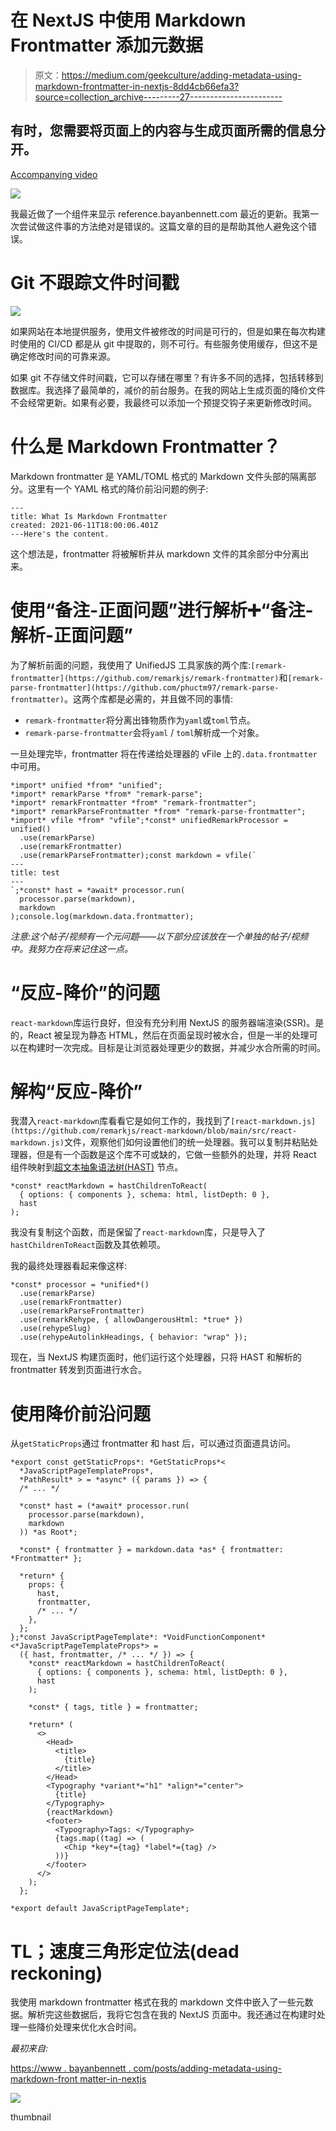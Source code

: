 # 在 NextJS 中使用 Markdown Frontmatter 添加元数据

> 原文：<https://medium.com/geekculture/adding-metadata-using-markdown-frontmatter-in-nextjs-8dd4cb66efa3?source=collection_archive---------27----------------------->

## 有时，您需要将页面上的内容与生成页面所需的信息分开。

[Accompanying video](https://youtu.be/_eRJe7dojys)

![](img/6c564e77c51f3d9425738bb40fd10e4e.png)

我最近做了一个组件来显示 reference.bayanbennett.com 最近的更新。我第一次尝试做这件事的方法绝对是错误的。这篇文章的目的是帮助其他人避免这个错误。

# Git 不跟踪文件时间戳

![](img/5ac7c0164528b670451f3762c3b75994.png)

如果网站在本地提供服务，使用文件被修改的时间是可行的，但是如果在每次构建时使用的 CI/CD 都是从 git 中提取的，则不可行。有些服务使用缓存，但这不是确定修改时间的可靠来源。

如果 git 不存储文件时间戳，它可以存储在哪里？有许多不同的选择，包括转移到数据库。我选择了最简单的，减价的前台服务。在我的网站上生成页面的降价文件不会经常更新。如果有必要，我最终可以添加一个预提交钩子来更新修改时间。

# 什么是 Markdown Frontmatter？

Markdown frontmatter 是 YAML/TOML 格式的 Markdown 文件头部的隔离部分。这里有一个 YAML 格式的降价前沿问题的例子:

```
---
title: What Is Markdown Frontmatter
created: 2021-06-11T18:00:06.401Z
---Here's the content.
```

这个想法是，frontmatter 将被解析并从 markdown 文件的其余部分中分离出来。

# 使用“备注-正面问题”进行解析➕“备注-解析-正面问题”

为了解析前面的问题，我使用了 UnifiedJS 工具家族的两个库:`[remark-frontmatter](https://github.com/remarkjs/remark-frontmatter)`和`[remark-parse-frontmatter](https://github.com/phuctm97/remark-parse-frontmatter)`。这两个库都是必需的，并且做不同的事情:

*   `remark-frontmatter`将分离出锋物质作为`yaml`或`toml`节点。
*   `remark-parse-frontmatter`会将`yaml` / `toml`解析成一个对象。

一旦处理完毕，frontmatter 将在传递给处理器的 vFile 上的`.data.frontmatter`中可用。

```
*import* unified *from* "unified";
*import* remarkParse *from* "remark-parse";
*import* remarkFrontmatter *from* "remark-frontmatter";
*import* remarkParseFrontmatter *from* "remark-parse-frontmatter";
*import* vfile *from* "vfile";*const* unifiedRemarkProcessor = unified()
  .use(remarkParse)
  .use(remarkFrontmatter)
  .use(remarkParseFrontmatter);const markdown = vfile(`
---
title: test
---
`;*const* hast = *await* processor.run(
  processor.parse(markdown),
  markdown
);console.log(markdown.data.frontmatter);
```

*注意:这个帖子/视频有一个元问题——以下部分应该放在一个单独的帖子/视频中。我努力在将来记住这一点。*

# “反应-降价”的问题

`react-markdown`库运行良好，但没有充分利用 NextJS 的服务器端渲染(SSR)。是的，React 被呈现为静态 HTML，然后在页面呈现时被水合，但是一半的处理可以在构建时一次完成。目标是让浏览器处理更少的数据，并减少水合所需的时间。

# 解构“反应-降价”

我潜入`react-markdown`库看看它是如何工作的，我找到了`[react-markdown.js](https://github.com/remarkjs/react-markdown/blob/main/src/react-markdown.js)`文件，观察他们如何设置他们的统一处理器。我可以复制并粘贴处理器，但是有一个函数是这个库不可或缺的，它做一些额外的处理，并将 React 组件映射到[超文本抽象语法树(HAST)](https://github.com/syntax-tree/hast) 节点。

```
*const* reactMarkdown = hastChildrenToReact(
  { options: { components }, schema: html, listDepth: 0 },
  hast
);
```

我没有复制这个函数，而是保留了`react-markdown`库，只是导入了`hastChildrenToReact`函数及其依赖项。

我的最终处理器看起来像这样:

```
*const* processor = *unified*()
  .use(remarkParse)
  .use(remarkFrontmatter)
  .use(remarkParseFrontmatter)
  .use(remarkRehype, { allowDangerousHtml: *true* })
  .use(rehypeSlug)
  .use(rehypeAutolinkHeadings, { behavior: "wrap" });
```

现在，当 NextJS 构建页面时，他们运行这个处理器，只将 HAST 和解析的 frontmatter 转发到页面进行水合。

# 使用降价前沿问题

从`getStaticProps`通过 frontmatter 和 hast 后，可以通过页面道具访问。

```
*export const getStaticProps*: *GetStaticProps*<
  *JavaScriptPageTemplateProps*,
  *PathResult* > = *async* ({ params }) => {
  /* ... */

  *const* hast = (*await* processor.run(
    processor.parse(markdown),
    markdown
  )) *as Root*;

  *const* { frontmatter } = markdown.data *as* { frontmatter: *Frontmatter* };

  *return* {
    props: {
      hast,
      frontmatter,
      /* ... */
    },
  };
};*const JavaScriptPageTemplate*: *VoidFunctionComponent*<*JavaScriptPageTemplateProps*> =
  ({ hast, frontmatter, /* ... */ }) => {
    *const* reactMarkdown = hastChildrenToReact(
      { options: { components }, schema: html, listDepth: 0 },
      hast
    );

    *const* { tags, title } = frontmatter;

    *return* (
      <>
        <Head>
          <title>
            {title}
          </title>
        </Head>
        <Typography *variant*="h1" *align*="center">
          {title}
        </Typography>
        {reactMarkdown}
        <footer>
          <Typography>Tags: </Typography>
          {tags.map((tag) => (
            <Chip *key*={tag} *label*={tag} />
          ))}
        </footer>
      </>
    );
  };

*export default JavaScriptPageTemplate*;
```

# TL；速度三角形定位法(dead reckoning)

我使用 markdown frontmatter 格式在我的 markdown 文件中嵌入了一些元数据。解析完这些数据后，我将它包含在我的 NextJS 页面中。我还通过在构建时处理一些降价处理来优化水合时间。

*最初来自:*

[https://www . bayanbennett . com/posts/adding-metadata-using-markdown-front matter-in-nextjs](https://www.bayanbennett.com/posts/adding-metadata-using-markdown-frontmatter-in-nextjs)

![](img/5f51bf347fa4bef32d511f73d510fb10.png)

thumbnail